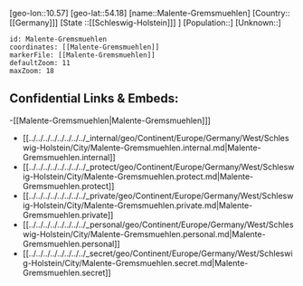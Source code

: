 ﻿---
location: [54.18,10.57]
mapzoom: [7,12] 
mapmarker: city 
type: City
tags:
- geo/City


SpocWebEntityId: 32233
isDeleted: false
confidential: public

---
[geo-lon::10.57]
[geo-lat::54.18]
[name::Malente-Gremsmuehlen]
[Country::[[Germany]]]
[State ::[[Schleswig-Holstein]]] ]
[Population::]
[Unknown::]


```leaflet
id: Malente-Gremsmuehlen
coordinates: [[Malente-Gremsmuehlen]]
markerFile: [[Malente-Gremsmuehlen]]
defaultZoom: 11 
maxZoom: 18
```


## Confidential Links & Embeds: 
-[[Malente-Gremsmuehlen|Malente-Gremsmuehlen]]] 
- [[../../../../../../../../_internal/geo/Continent/Europe/Germany/West/Schleswig-Holstein/City/Malente-Gremsmuehlen.internal.md|Malente-Gremsmuehlen.internal]] 
- [[../../../../../../../../_protect/geo/Continent/Europe/Germany/West/Schleswig-Holstein/City/Malente-Gremsmuehlen.protect.md|Malente-Gremsmuehlen.protect]] 
- [[../../../../../../../../_private/geo/Continent/Europe/Germany/West/Schleswig-Holstein/City/Malente-Gremsmuehlen.private.md|Malente-Gremsmuehlen.private]] 
- [[../../../../../../../../_personal/geo/Continent/Europe/Germany/West/Schleswig-Holstein/City/Malente-Gremsmuehlen.personal.md|Malente-Gremsmuehlen.personal]] 
- [[../../../../../../../../_secret/geo/Continent/Europe/Germany/West/Schleswig-Holstein/City/Malente-Gremsmuehlen.secret.md|Malente-Gremsmuehlen.secret]] 
